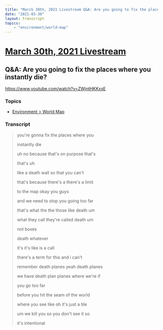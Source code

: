 ```yaml
---
title: "March 30th, 2021 Livestream Q&A: Are you going to fix the places where you instantly die?"
date: "2021-03-30"
layout: transcript
topics:
    - "environment/world-map"
---
```

# [March 30th, 2021 Livestream](../2021-03-30.md)
## Q&A: Are you going to fix the places where you instantly die?
https://www.youtube.com/watch?v=ZWjntHKKxxE

### Topics
* [Environment > World Map](../topics/environment/world-map.md)

### Transcript

> you're gonna fix the places where you
>
> instantly die
>
> uh no because that's on purpose that's
>
> that's uh
>
> like a death wall so that you can't
>
> that's because there's a there's a limit
>
> to the map okay you guys
>
> and we need to stop you going too far
>
> that's what the the those like death um
>
> what they call they're called death um
>
> not boxes
>
> death whatever
>
> it's it's like is a call
>
> there's a term for this and i can't
>
> remember death planes yeah death planes
>
> we have death plan planes where we're if
>
> you go too far
>
> before you hit the seam of the world
>
> where you see like oh it's just a tile
>
> um we kill you so you don't see it so
>
> it's intentional
